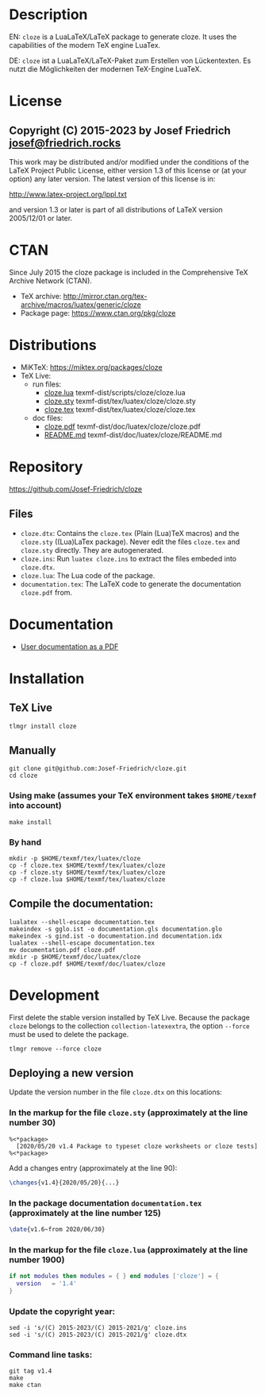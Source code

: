 # Description

EN: `cloze` is a LuaLaTeX/LaTeX package to generate cloze. It uses the
capabilities of the modern TeX engine LuaTex.

DE: `cloze` ist a LuaLaTeX/LaTeX-Paket zum Erstellen von Lückentexten.
Es nutzt die Möglichkeiten der modernen TeX-Engine LuaTeX.

# License

Copyright (C) 2015-2023 by Josef Friedrich <josef@friedrich.rocks>
------------------------------------------------------------------------
This work may be distributed and/or modified under the conditions of
the LaTeX Project Public License, either version 1.3 of this license
or (at your option) any later version.  The latest version of this
license is in:

  http://www.latex-project.org/lppl.txt

and version 1.3 or later is part of all distributions of LaTeX
version 2005/12/01 or later.

# CTAN

Since July 2015 the cloze package is included in the Comprehensive TeX
Archive Network (CTAN).

* TeX archive: http://mirror.ctan.org/tex-archive/macros/luatex/generic/cloze
* Package page: https://www.ctan.org/pkg/cloze

# Distributions

* MiKTeX: https://miktex.org/packages/cloze
* TeX Live:
  * run files:
    * [cloze.lua](https://tug.org/svn/texlive/trunk/Master/texmf-dist/scripts/cloze/cloze.lua) texmf-dist/scripts/cloze/cloze.lua
    * [cloze.sty](https://tug.org/svn/texlive/trunk/Master/texmf-dist/tex/luatex/cloze/cloze.sty) texmf-dist/tex/luatex/cloze/cloze.sty
    * [cloze.tex](https://tug.org/svn/texlive/trunk/Master/texmf-dist/tex/luatex/cloze/cloze.tex) texmf-dist/tex/luatex/cloze/cloze.tex
  * doc files:
    * [cloze.pdf](https://tug.org/svn/texlive/trunk/Master/texmf-dist/doc/luatex/cloze/cloze.pdf) texmf-dist/doc/luatex/cloze/cloze.pdf
    * [README.md](https://tug.org/svn/texlive/trunk/Master/texmf-dist/doc/luatex/cloze/README.md) texmf-dist/doc/luatex/cloze/README.md

# Repository

https://github.com/Josef-Friedrich/cloze

## Files

* `cloze.dtx`:
  Contains the `cloze.tex` (Plain (Lua)TeX macros) and the `cloze.sty`
  ((Lua)LaTex package). Never edit the files `cloze.tex` and `cloze.sty`
  directly. They are autogenerated.
* `cloze.ins`: Run `luatex cloze.ins` to extract the files embeded into
  `cloze.dtx`.
* `cloze.lua`: The Lua code of the package.
* `documentation.tex`: The LaTeX code to generate the documentation
  `cloze.pdf` from.

# Documentation

* [User documentation as a PDF](http://mirror.ctan.org/tex-archive/macros/luatex/generic/cloze/cloze.pdf)

# Installation

## TeX Live

    tlmgr install cloze

## Manually

    git clone git@github.com:Josef-Friedrich/cloze.git
    cd cloze

### Using make (assumes your TeX environment takes `$HOME/texmf` into account)

    make install

### By hand

    mkdir -p $HOME/texmf/tex/luatex/cloze
    cp -f cloze.tex $HOME/texmf/tex/luatex/cloze
    cp -f cloze.sty $HOME/texmf/tex/luatex/cloze
    cp -f cloze.lua $HOME/texmf/tex/luatex/cloze

## Compile the documentation:

    lualatex --shell-escape documentation.tex
    makeindex -s gglo.ist -o documentation.gls documentation.glo
    makeindex -s gind.ist -o documentation.ind documentation.idx
    lualatex --shell-escape documentation.tex
    mv documentation.pdf cloze.pdf
    mkdir -p $HOME/texmf/doc/luatex/cloze
    cp -f cloze.pdf $HOME/texmf/doc/luatex/cloze

# Development

First delete the stable version installed by TeX Live. Because the
package `cloze` belongs to the collection `collection-latexextra`, the
option  `--force` must be used to delete the package.

    tlmgr remove --force cloze

## Deploying a new version

Update the version number in the file `cloze.dtx` on this locations:

### In the markup for the file `cloze.sty` (approximately at the line number 30)

    %<*package>
      [2020/05/20 v1.4 Package to typeset cloze worksheets or cloze tests]
    %<*package>

Add a changes entry (approximately at the line 90):

```latex
\changes{v1.4}{2020/05/20}{...}
```

### In the package documentation `documentation.tex` (approximately at the line number 125)

```latex
\date{v1.6~from 2020/06/30}
```

### In the markup for the file `cloze.lua` (approximately at the line number 1900)

```lua
if not modules then modules = { } end modules ['cloze'] = {
  version   = '1.4'
}
```

### Update the copyright year:

```
sed -i 's/(C) 2015-2023/(C) 2015-2021/g' cloze.ins
sed -i 's/(C) 2015-2023/(C) 2015-2021/g' cloze.dtx
```

### Command line tasks:

```
git tag v1.4
make
make ctan
```
